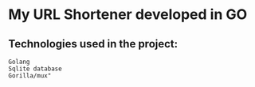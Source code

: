 # My URL Shortener developed in GO

## Technologies used in the project:

```
Golang
Sqlite database
Gorilla/mux"
```
